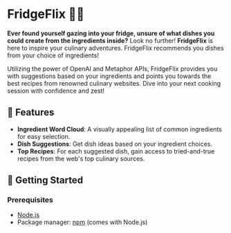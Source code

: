 # FridgeFlix 🍅🍚

**Ever found yourself gazing into your fridge, unsure of what dishes you could create from the ingredients inside?** Look no further! **FridgeFlix** is here to inspire your culinary adventures. FridgeFlix recommends you dishes from your choice of ingredients!

Utilizing the power of OpenAI and Metaphor APIs, FridgeFlix provides you with suggestions based on your ingredients and points you towards the best recipes from renowned culinary websites. Dive into your next cooking session with confidence and zest!

## 🌟 Features

- **Ingredient Word Cloud**: A visually appealing list of common ingredients for easy selection.
- **Dish Suggestions**: Get dish ideas based on your ingredient choices.
- **Top Recipes**: For each suggested dish, gain access to tried-and-true recipes from the web's top culinary sources.

## 🚀 Getting Started

### Prerequisites

- [Node.js](https://nodejs.org/)
- Package manager: [npm](https://www.npmjs.com/) (comes with Node.js)
